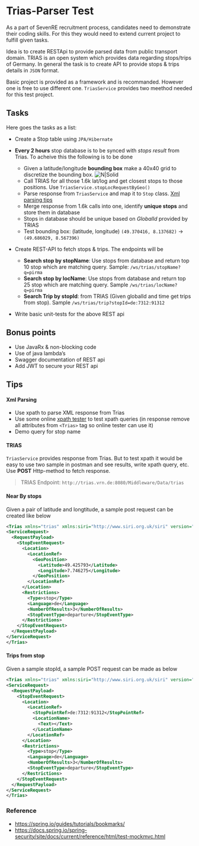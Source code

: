 # Trias-Parser Test

As a part of SevenRE recruitment process, candidates need to demonstrate their coding skills. For this they would need to extend current project to fulfill given tasks.

Idea is to create RESTApi to provide parsed data from public transport domain. TRIAS is an open system which provides data regarding stops/trips of Germany. In general the task is to create API to provide stops & trips details in `JSON` format.

Basic project is provided as a framework and is recommanded. However one is free to use different one. `TriasService` provides two meethod needed for this test project.

## Tasks
Here goes the tasks as a list:
* Create a Stop table using `JPA/Hibernate`
* **Every 2 hours** stop database is to be synced with *stops result* from Trias. To acheive this the following is to be done
    * Given a latitude/longitude **bounding box** make a 40x40 grid to discretize the bounding box. ![N|Solid](http://i.imgur.com/FEjZw6F.png)
    * Call TRIAS for all those 1.6k lat/log and get closest stops to those positions. Use `TriasService.stopLocRequestByGeo()`
    * Parse response from `TriasService` and map it to `Stop` class. [Xml parsing tips](#xml-parsing-tips)
    * Merge response from 1.6k calls into one, identify **unique stops** and store them in database
    * Stops in database should be unique based on *GlobalId* provided by TRIAS
    * Test bounding box: (latitude, longitude) `(49.370416, 8.137682)` -> `(49.686029, 8.567396)`

* Create REST-API to fetch stops & trips. The endpoints will be
    * **Search stop by stopName**: Use stops from database and return top 10 stop which are matching query. Sample: `/ws/trias/stopName?q=pirma`
    * **Search stop by locName**: Use stops from database and return top 25 stop which are matching query. Sample `/ws/trias/locName?q=pirma`
    * **Search Trip by stopId**: from TRIAS (Given globalId and time get trips from stop). Sample `/ws/trias/trip?stopId=de:7312:91312`
* Write basic unit-tests for the above REST api


## Bonus points
* Use JavaRx & non-blocking code
* Use of java lambda’s
* Swagger documentation of REST api
* Add JWT to secure your REST api

## Tips
#### Xml Parsing
* Use xpath to parse XML response from Trias
* Use some online [xpath tester](https://www.freeformatter.com/xpath-tester.html) to test xpath queries (in response remove all attributes from `<Trias>`    tag so online tester can use it)
* Demo query for stop name 


#### TRIAS
`TriasService` provides response from Trias. But to test xpath it would be easy to use two sample in postman and see results, write xpath query, etc. Use **POST** Http-method to fetch response.

> TRIAS Endpoint: `http://trias.vrn.de:8080/Middleware/Data/trias`

#### Near By stops
Given a pair of latitude and longtitude, a sample post request can be created like below
```xml
<Trias xmlns="trias" xmlns:siri="http://www.siri.org.uk/siri" version="1.0">
<ServiceRequest>
  <RequestPayload>
    <StopEventRequest>
      <Location>
        <LocationRef>
          <GeoPosition>
            <Latitude>49.425793</Latitude>
            <Longitude>7.746275</Longitude>
          </GeoPosition>
        </LocationRef>
      </Location>
      <Restrictions>
        <Type>stop</Type>
        <Language>de</Language>
        <NumberOfResults>3</NumberOfResults>
        <StopEventType>departure</StopEventType>
      </Restrictions>
    </StopEventRequest>
  </RequestPayload>
</ServiceRequest>
</Trias>
```
#### Trips from stop
Given a sample stopId, a sample POST request can be made as below
```xml
<Trias xmlns="trias" xmlns:siri="http://www.siri.org.uk/siri" version="1.0">
<ServiceRequest>
  <RequestPayload>
    <StopEventRequest>
      <Location>
        <LocationRef>
          <StopPointRef>de:7312:91312</StopPointRef>
          <LocationName>
            <Text></Text>
          </LocationName>
        </LocationRef>
      </Location>
      <Restrictions>
        <Type>stop</Type>
        <Language>de</Language>
        <NumberOfResults>3</NumberOfResults>
        <StopEventType>departure</StopEventType>
      </Restrictions>
    </StopEventRequest>
  </RequestPayload>
</ServiceRequest>
</Trias>
```

### Reference
* https://spring.io/guides/tutorials/bookmarks/
* https://docs.spring.io/spring-security/site/docs/current/reference/html/test-mockmvc.html
